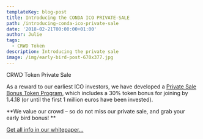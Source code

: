 ```yaml
---
templateKey: blog-post
title: Introducing the CONDA ICO PRIVATE-SALE
path: /introducing-conda-ico-private-sale
date: '2018-02-21T00:00:00+01:00'
author: Julie
tags:
  - CRWD Token
description: Introducing the private sale
image: /img/early-bird-post-670x377.jpg
---
```

CRWD Token Private Sale



As a reward to our earliest ICO investors, we have developed a [Private Sale Bonus Token Program](https://ico.conda.online/), which includes a 30% token bonus for joining by 1.4.18 (or until the first 1 million euros have been invested). 



**We value our crowd – so do not miss our private sale, and grab your early bird bonus!**



[Get all info in our whitepaper…](https://ico.conda.online/wp-content/uploads/sites/2/2018/01/CONDA-White-paper.pdf)
